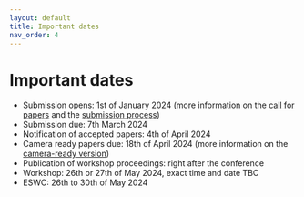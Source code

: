 ```yaml
---
layout: default
title: Important dates
nav_order: 4
---
```


# Important dates
* Submission opens: 1st of January 2024 (more information on the [call for papers](./cfp) and the [submission process](./submission))
* Submission due: 7th March 2024
* Notification of accepted papers: 4th of April 2024
* Camera ready papers due: 18th of April 2024 (more information on the [camera-ready version](./camera))
* Publication of workshop proceedings: right after the conference
* Workshop: 26th or 27th of May 2024, exact time and date TBC
* ESWC: 26th to 30th of May 2024